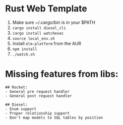 # Rust Web Template

1. Make sure ~/.cargo/bin is in your $PATH
2. `cargo install diesel_cli`
3. `cargo install watchexec`
4. `source local_env.sh`
5. Install `elm-platform` from the AUR
5. `npm install`
5. `./watch.sh`



# Missing features from libs:
    ## Rocket:
    - General pre request handler
    - General post request handler

    ## Diesel:
    - Enum support
    - Proper relationship support
    - Don't map models to SQL tables by position
